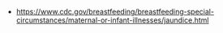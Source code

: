 - https://www.cdc.gov/breastfeeding/breastfeeding-special-circumstances/maternal-or-infant-illnesses/jaundice.html
